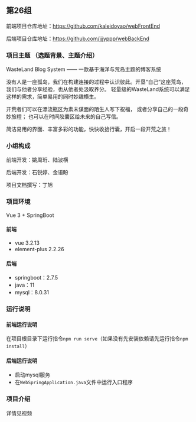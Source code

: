 ## 第26组
前端项目仓库地址：https://github.com/kaleidoyao/webFrontEnd


后端项目仓库地址：https://github.com/jjjyppp/webBackEnd

### 项目主题 （选题背景、主题介绍）
WasteLand Blog System —— 一款基于海洋与荒岛主题的博客系统


没有人是一座孤岛，我们在构建连接的过程中认识彼此。开垦“自己”这座荒岛，
我们与他者分享经验，也从他者处汲取养分。
轻量级的WasteLand系统可以满足这样的需求，简单易用的同时妙趣横生。


开荒者们可以在漂流瓶区为素未谋面的陌生人写下祝福，
或者分享自己的一段奇妙旅程；
也可以在时间胶囊区给未来的自己写信。


简洁易用的界面、丰富多彩的功能，快快收拾行囊，开启一段开荒之旅！

### 小组构成
前端开发：姚周珩、陆波横


后端开发：石锐婷、金语盼


项目文档撰写：丁旭

### 项目环境

Vue 3 + SpringBoot 

#### 前端

- vue 3.2.13
- element-plus 2.2.26

#### 后端

- springboot：2.7.5
- java：11
- mysql：8.0.31

### 运行说明

#### 前端运行说明
在项目根目录下运行指令```npm run serve```（如果没有先安装依赖请先运行指令```npm install```）
#### 后端运行说明
- 启动mysql服务
- 在```WebSpringApplication.java```文件中运行入口程序
### 项目介绍

详情见视频